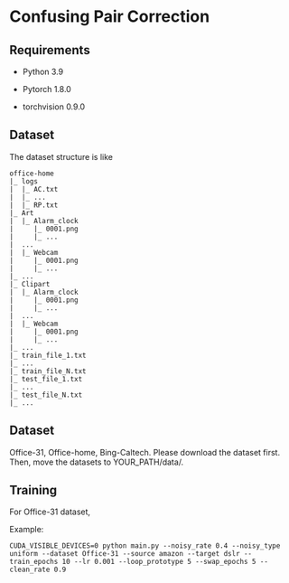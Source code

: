 # Confusing Pair Correction

## Requirements

* Python 3.9

* Pytorch 1.8.0
* torchvision 0.9.0

## Dataset

The dataset structure is like

```t
office-home
|_ logs
|  |_ AC.txt
|  |_ ...
|  |_ RP.txt
|_ Art
|  |_ Alarm_clock
|     |_ 0001.png
|     |_ ...
|  ...
|  |_ Webcam
|     |_ 0001.png
|     |_ ...
|_ ...
|_ Clipart
|  |_ Alarm_clock
|     |_ 0001.png
|     |_ ...
|  ...
|  |_ Webcam
|     |_ 0001.png
|     |_ ...
|_ ...
|_ train_file_1.txt
|_ ...
|_ train_file_N.txt
|_ test_file_1.txt
|_ ...
|_ test_file_N.txt
|_ ...
```

## Dataset
Office-31, Office-home, Bing-Caltech. Please download the dataset first. Then, move the datasets to YOUR_PATH/data/.

## Training

For Office-31 dataset,

Example:

```shell
CUDA_VISIBLE_DEVICES=0 python main.py --noisy_rate 0.4 --noisy_type uniform --dataset Office-31 --source amazon --target dslr --train_epochs 10 --lr 0.001 --loop_prototype 5 --swap_epochs 5 --clean_rate 0.9

```



